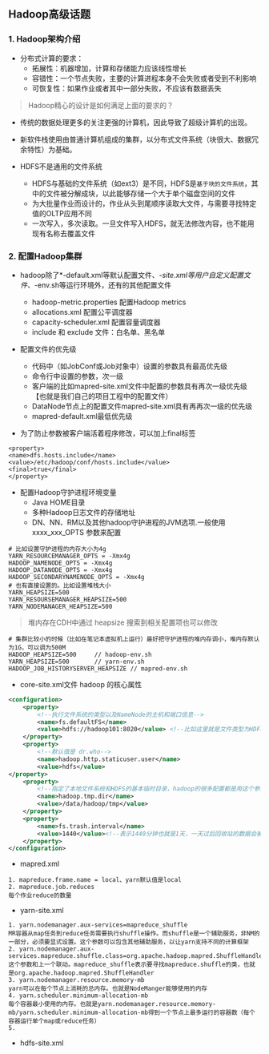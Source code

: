 ## Hadoop高级话题

### 1. Hadoop架构介绍
- 分布式计算的要求：
    - 拓展性：机器增加，计算和存储能力应该线性增长
    - 容错性：一个节点失败，主要的计算进程本身不会失败或者受到不利影响
    - 可恢复性：如果作业或者其中一部分失败，不应该有数据丢失
> Hadoop精心的设计是如何满足上面的要求的？
- 传统的数据处理更多的关注更强的计算机，因此导致了超级计算机的出现。
- 新软件栈使用由普通计算机组成的集群，以分布式文件系统（块很大、数据冗余特性）为基础。

- HDFS不是通用的文件系统
    - HDFS与基础的文件系统（如ext3）是不同，HDFS是`基于块的文件系统`，其中的文件被分解成块，以此能够存储一个大于单个磁盘空间的文件
    - 为大批量作业而设计的，作业从头到尾顺序读取大文件，与需要寻找特定值的OLTP应用不同
    - 一次写入，多次读取。一旦文件写入HDFS，就无法修改内容，也不能用现有名称去覆盖文件

### 2. 配置Hadoop集群
- hadoop除了*-default.xml等默认配置文件、*-site.xml等用户自定义配置文件、*-env.sh等运行环境外，还有的其他配置文件
    - hadoop-metric.properties 配置Hadoop metrics
    - allocations.xml 配置公平调度器
    - capacity-scheduler.xml 配置容量调度器
    - include 和 exclude 文件：白名单、黑名单

- 配置文件的优先级
    - 代码中（如JobConf或Job对象中）设置的参数具有最高优先级
    - 命令行中设置的参数，次一级
    - 客户端的比如mapred-site.xml文件中配置的参数具有再次一级优先级【也就是我们自己的项目工程中的配置文件）
    - DataNode节点上的配置文件mapred-site.xml具有再再次一级的优先级
    - mapred-default.xml最低优先级
- 为了防止参数被客户端活着程序修改，可以加上final标签
```
<property>
<name>dfs.hosts.include</name>
<value>/etc/hadoop/conf/hosts.include</value>
<final>true</final>
</property>
```
- 配置Hadoop守护进程环境变量
    - Java HOME目录
    - 多种Hadoop日志文件的存储地址
    - DN、NN、RM以及其他hadoop守护进程的JVM选项.一般使用 xxxx_xxx_OPTS 参数来配置
```
# 比如设置守护进程的内存大小为4g
YARN_RESOURCEMANAGER_OPTS = -Xmx4g
HADOOP_NAMENODE_OPTS = -Xmx4g
HADOOP_DATANODE_OPTS = -Xmx4g
HADOOP_SECONDARYNAMENODE_OPTS = -Xmx4g
# 也有直接设置的。比如设置堆栈大小 
YARN_HEAPSIZE=500 
YARN_RESOURSEMANAGER_HEAPSIZE=500
YARN_NODEMANAGER_HEAPSIZE=500
```
> 堆内存在CDH中通过 heapsize 搜索到相关配置项也可以修改
```
# 集群比较小的时候（比如在笔记本虚拟机上运行）最好把守护进程的堆内存调小，堆内存默认为1G，可以调为500M
HADOOP_HEAPSIZE=500     // hadoop-env.sh
YARN_HEAPSIZE=500       // yarn-env.sh
HADOOP_JOB_HISTORYSERVER_HEAPSIZE // mapred-env.sh
```
- core-site.xml文件 hadoop 的核心属性
```xml
<configuration>
    <property>
        <!--执行文件系统的类型以及NameNode的主机和端口信息-->
        <name>fs.defaultFS</name>
        <value>hdfs://hadoop101:8020</value> <!--比如这里就是文件类型为HDFS-->
    </property>
    <property>
        <!--默认值是 dr.who-->
        <name>hadoop.http.staticuser.user</name>
        <value>hdfs</value>
</property>
    <property>
        <!--指定了本地文件系统和HDFS的基本临时目录，hadoop的很多配置都是用这个参数的路径作为基础路径-->
        <name>hadoop.tmp.dir</name>
        <value>/data/hadoop/tmp</value>
    </property>
    <property>
        <name>fs.trash.interval</name>
        <value>1440</value><!--表示1440分钟也就是1天，一天过后回收站的数据会被完全删除-->
    </property>
</configuration>
```
- mapred.xml
```
1. mapreduce.frame.name = local、yarn默认值是local
2. mapreduce.job.reduces
每个作业reduce的数量
```
- yarn-site.xml
```
1. yarn.nodemanager.aux-services=mapreduce_shuffle
MR容器从map任务到reduce任务需要执行shuffle操作。而shuffle是一个辅助服务，非NM的一部分，必须要显式设置。这个参数可以包含其他辅助服务，以让yarn支持不同的计算框架
2. yarn.nodemanager.aux-services.mapreduce.shuffle.class=org.apache.hadoop.mapred.ShuffleHandler
这个参数和上一个联动。mapreduce_shuffle表示要寻找mapreduce.shuffle的类，也就是org.apache.hadoop.mapred.ShuffleHandler
3. yarn.nodemanager.resource.memory-mb
yarn可以在每个节点上消耗的总内存。也就是NodeManger能够使用的内存
4. yarn.scheduler.minimum-allocation-mb
每个容器最小使用的内存。也就是yarn.nodemanager.resource.memory-mb/yarn.scheduler.minimum-allocation-mb得到一个节点上最多运行的容器数（每个容器运行单个map或reduce任务）
5. 
```
- hdfs-site.xml



